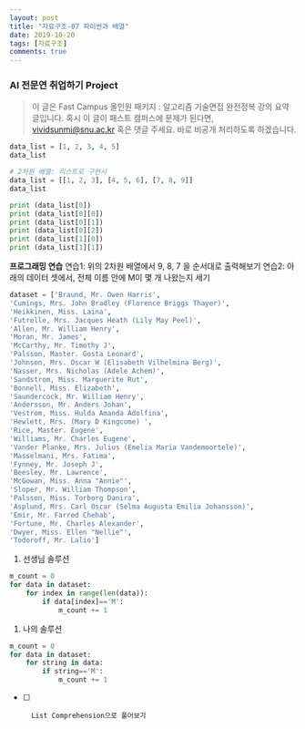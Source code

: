 ```yaml
---
layout: post
title: "자료구조-07 파이썬과 배열"
date: 2019-10-20
tags: [자료구조]
comments: true
---
```

### AI 전문연 취업하기 Project

> 이 글은 Fast Campus 올인원 패키지 : 알고리즘 기술면접 완전정복 강의 요약 글입니다. 혹시 이 글이 패스트 캠퍼스에 문제가 된다면, vividsunmi@snu.ac.kr 혹은 댓글 주세요. 바로 비공개 처리하도록 하겠습니다.


```python
data_list = [1, 2, 3, 4, 5]
data_list
```


```python
# 2차원 배열: 리스트로 구현시
data_list = [[1, 2, 3], [4, 5, 6], [7, 8, 9]]
data_list
```

```python
print (data_list[0])
print (data_list[0][0])
print (data_list[0][1])
print (data_list[0][2])
print (data_list[1][0])
print (data_list[1][1])
```

**프로그래밍 연습**
연습1: 위의 2차원 배열에서 9, 8, 7 을 순서대로 출력해보기
연습2: 아래의 데이터 셋에서, 전체 이름 안에 M이 몇 개 나왔는지 세기

```python
dataset = ['Braund, Mr. Owen Harris',
'Cumings, Mrs. John Bradley (Florence Briggs Thayer)',
'Heikkinen, Miss. Laina',
'Futrelle, Mrs. Jacques Heath (Lily May Peel)',
'Allen, Mr. William Henry',
'Moran, Mr. James',
'McCarthy, Mr. Timothy J',
'Palsson, Master. Gosta Leonard',
'Johnson, Mrs. Oscar W (Elisabeth Vilhelmina Berg)',
'Nasser, Mrs. Nicholas (Adele Achem)',
'Sandstrom, Miss. Marguerite Rut',
'Bonnell, Miss. Elizabeth',
'Saundercock, Mr. William Henry',
'Andersson, Mr. Anders Johan',
'Vestrom, Miss. Hulda Amanda Adolfina',
'Hewlett, Mrs. (Mary D Kingcome) ',
'Rice, Master. Eugene',
'Williams, Mr. Charles Eugene',
'Vander Planke, Mrs. Julius (Emelia Maria Vandemoortele)',
'Masselmani, Mrs. Fatima',
'Fynney, Mr. Joseph J',
'Beesley, Mr. Lawrence',
'McGowan, Miss. Anna "Annie"',
'Sloper, Mr. William Thompson',
'Palsson, Miss. Torborg Danira',
'Asplund, Mrs. Carl Oscar (Selma Augusta Emilia Johansson)',
'Emir, Mr. Farred Chehab',
'Fortune, Mr. Charles Alexander',
'Dwyer, Miss. Ellen "Nellie"',
'Todoroff, Mr. Lalio']
```

1. 선생님 솔루션

```py
m_count = 0
for data in dataset:
    for index in range(len(data)):
        if data[index]=='M':
            m_count += 1 
```

1. 나의 솔루션

```py
m_count = 0
for data in dataset:
    for string in data:
        if string=='M':
            m_count += 1 
```

- [ ]       List Comprehension으로 풀어보기
